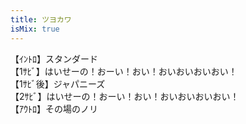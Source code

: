 ```yaml
---
title: ツヨカワ
isMix: true
---
```


【ｲﾝﾄﾛ】スタンダード<br />
【1ｻﾋﾞ】はいせーの！おーい！おい！おいおいおいおい！<br />
【1ｻﾋﾞ後】ジャパニーズ<br />
【2ｻﾋﾞ】はいせーの！おーい！おい！おいおいおいおい！<br />
【ｱｳﾄﾛ】その場のノリ<br />
